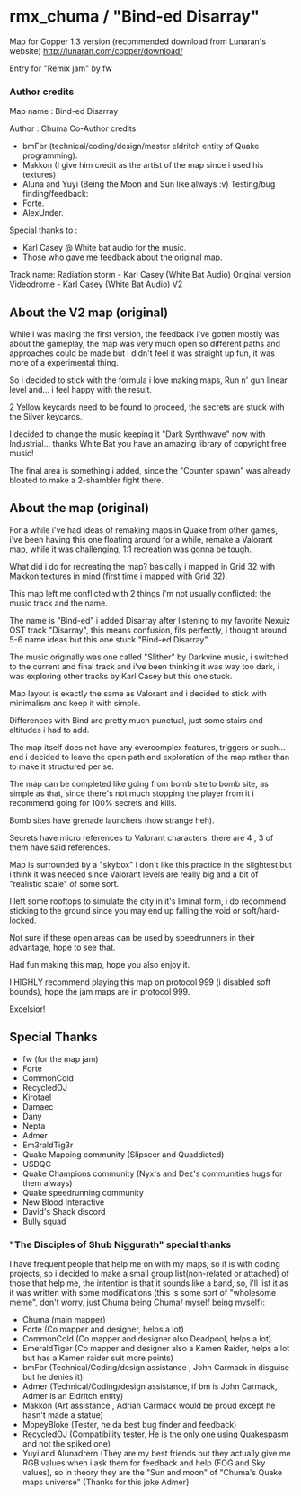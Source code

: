 # rmx_chuma / "Bind-ed Disarray"

Map for Copper 1.3 version (recommended download from Lunaran's website)
http://lunaran.com/copper/download/

Entry for "Remix jam" by fw

### Author credits

Map name : Bind-ed Disarray

Author : Chuma
Co-Author credits:
- bmFbr (technical/coding/design/master eldritch entity of Quake programming).
- Makkon (I give him credit as the artist of the map since i used his textures)
- Aluna and Yuyi (Being the Moon and Sun like always :v)
Testing/bug finding/feedback:
- Forte.
- AlexUnder.

Special thanks to :
- Karl Casey @ White bat audio for the music.
- Those who gave me feedback about the original map.

Track name: 
Radiation storm - Karl Casey (White Bat Audio)  Original version 
Videodrome - Karl Casey (White Bat Audio)   V2

## About the V2 map (original)

While i was making the first version, the feedback i've gotten mostly was about the gameplay, the map was very much open so different paths and approaches could be made but i didn't feel it was straight up fun, it was more of a experimental thing.

So i decided to stick with the formula i love making maps, Run n' gun linear level and... i feel happy with the result.

2 Yellow keycards need to be found to proceed, the secrets are stuck with the Silver keycards.

I decided to change the music keeping it "Dark Synthwave" now with Industrial... thanks White Bat you have an amazing library of copyright free music!

The final area is something i added, since the "Counter spawn" was already bloated to make a 2-shambler fight there.

## About the map (original)

For a while i've had ideas of remaking maps in Quake from other games, i've been having this one floating around for a while, remake a Valorant map, while it was challenging, 1:1 recreation was gonna be tough.

What did i do for recreating the map? basically i mapped in Grid 32 with Makkon textures in mind (first time i mapped with Grid 32).

This map left me conflicted with 2 things i'm not usually conflicted: the music track and the name.

The name is "Bind-ed" i added Disarray after listening to my favorite Nexuiz OST track "Disarray", this means confusion, fits perfectly, i thought around 5-6 name ideas but this one stuck "Bind-ed Disarray"

The music originally was one called "Slither" by Darkvine music, i switched to the current and final track and i've been thinking it was way too dark, i was exploring other tracks by Karl Casey but this one stuck.

Map layout is exactly the same as Valorant and i decided to stick with minimalism and keep it with simple.

Differences with Bind are pretty much punctual, just some stairs and altitudes i had to add.

The map itself does not have any overcomplex features, triggers or such... and i decided to leave the open path and exploration of the map rather than to make it structured per se.

The map can be completed like going from bomb site to bomb site, as simple as that, since there's not much stopping the player from it i recommend going for 100% secrets and kills.

Bomb sites have grenade launchers (how strange heh).

Secrets have micro references to Valorant characters, there are 4 , 3 of them have said references.

Map is surrounded by a "skybox" i don't like this practice in the slightest but i think it was needed since Valorant levels are really big and a bit of "realistic scale" of some sort.

I left some rooftops to simulate the city in it's liminal form, i do recommend sticking to the ground since you may end up falling the void or soft/hard-locked.

Not sure if these open areas can be used by speedrunners in their advantage, hope to see that.

Had fun making this map, hope you also enjoy it.

I HIGHLY recommend playing this map on protocol 999 (i disabled soft bounds), hope the jam maps are in protocol 999.

Excelsior!

## Special Thanks
- fw (for the map jam)
- Forte
- CommonCold
- RecycledOJ
- Kirotael
- Damaec
- Dany
- Nepta
- Admer
- Em3raldTig3r
- Quake Mapping community (Slipseer and Quaddicted)
- USDQC
- Quake Champions community (Nyx's and Dez's communities hugs for them always)
- Quake speedrunning community
- New Blood Interactive
- David's Shack discord
- Bully squad



### "The Disciples of Shub Niggurath" special thanks

I have frequent people that help me on with my maps, so it is with coding projects, so i decided to make a small group list(non-related or attached) of those that help me, the intention is that it sounds like a band, so, i'll list it as it was written with some modifications (this is some sort of "wholesome meme", don't worry, just Chuma being Chuma/ myself being myself):


- Chuma (main mapper)
- Forte (Co mapper and designer, helps a lot)
- CommonCold (Co mapper and designer also Deadpool, helps a lot)
- EmeraldTiger (Co mapper and designer also a Kamen Raider, helps a lot but has a Kamen raider suit more points)
- bmFbr (Technical/Coding/design assistance , John Carmack in disguise but he denies it)
- Admer (Technical/Coding/design assistance, if bm is John Carmack, Admer is an Eldritch entity)
- Makkon (Art assistance , Adrian Carmack would be proud except he hasn't made a statue)
- MopeyBloke (Tester, he da best bug finder and feedback)
- RecycledOJ (Compatibility tester, He is the only one using Quakespasm and not the spiked one)
- Yuyi and Alunadrern (They are my best friends but they actually give me RGB values when i ask them for feedback and help (FOG and Sky values), so in theory they are the "Sun and moon" of "Chuma's Quake maps universe" {Thanks for this joke Admer}
